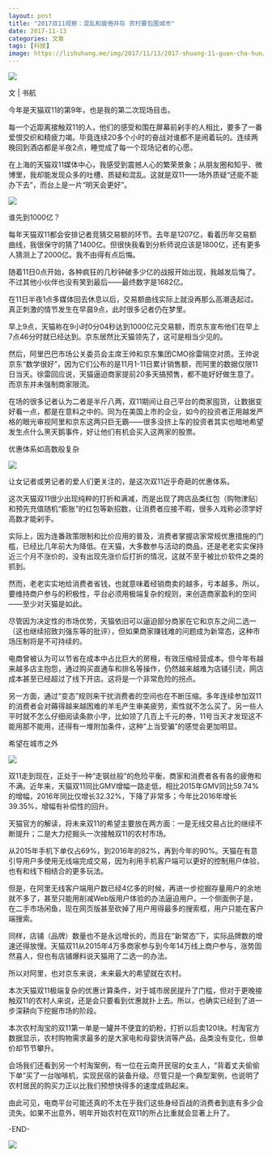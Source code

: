 ```yaml
---
layout: post
title: "2017双11观察：混乱和疲倦并存 农村要包围城市"
date: 2017-11-13
categories: 文章
tags: [科技]
image: https://lishuhang.me/img/2017/11/13/2017-shuang-11-guan-cha-hun/01.png
---
```


![](http://mmbiz.qpic.cn/mmbiz_jpg/AdRKyBVLoHJ8J28ooUqMENp02oMfu7aIrOLUXTb6O6LBv9a8Dcib9vzH7wp8mTIrOlVdU4wxwbuCqhtkCQkzkMw/0?wx_fmt=jpeg)

文 | 书航

今年是天猫双11的第9年，也是我的第二次现场目击。

每一个近距离接触双11的人，他们的感受和围在屏幕前剁手的人相比，要多了一番爱恨交织和精疲力竭。毕竟连续20多个小时的奋战对谁都不是闹着玩的。连续两晚回到酒店都是半夜2点，睡觉成了每一个现场记者的心愿。

在上海的天猫双11媒体中心，我感受到震撼人心的繁荣景象；从朋友圈和知乎、微博里，我却能发现众多的吐槽、质疑和混乱。这就是双11——场外质疑“还能不能办下去”，而台上是一片“明天会更好”。

![](https://lishuhang.me/img/2017/11/13/2017-shuang-11-guan-cha-hun/01.png)

谁先到1000亿？

每年天猫双11都会安排记者竞猜交易额的环节。去年是1207亿，看着历年交易额曲线，我很保守的猜了1400亿。但很快我看到分析师说应该是1800亿，还有更多人猜测上了2000亿。我不由得有点后悔。

随着11日0点开始，各种疯狂的几秒钟破多少亿的战报开始出现，我越发后悔了。不过其他小伙伴也没有笑到最后——最终数字是1682亿。

在11日半夜1点多媒体回去休息以后，交易额曲线实际上就没再那么高潮迭起过。真正刺激的情节发生在早晨9点，此时很多记者仍在梦里。

早上9点，天猫称在9小时0分04秒达到1000亿元交易额，而京东宣布他们在早上7点46分时就已经达到。京东居然比天猫领先了，这可是相当少见的。

然后，阿里巴巴市场公关委员会主席王帅和京东集团CMO徐雷隔空对质。王帅说京东“数学很好”，因为它们公布的是11月1-11日累计销售额，而阿里的数据仅限11日当天。徐雷回应说，天猫逼迫商家提前20多天搞预售，都不能好好做生意了。而京东并未强制商家限流。

在场的很多记者认为二者是半斤八两，双11期间让自己平台的商家囤货，让数据变好看一点，都是在意料之中的。同为在美国上市的企业，如今的投资者正用越发严格的眼光审视阿里和京东这两只巨无霸——很多没挤上车的投资者其实也暗地希望发生点什么黑天鹅事件，好让他们有机会买入这两家的股票。

优惠体系如高数般复杂

![](https://lishuhang.me/img/2017/11/13/2017-shuang-11-guan-cha-hun/02.png)

让女记者或男记者的爱人们更关注的，是这次双11近乎奇葩的优惠体系。

这次天猫双11很少出现纯粹的打折和满减，而是出现了跨店品类红包（购物津贴）和预先充值随机“膨胀”的红包等新招数，让消费者应接不暇，很多人戏称必须学好高数才能剁手。

实际上，因为连番政策限制和比价应用的普及，消费者掌握店家常规优惠措施的门槛，已经比几年前大为降低。在天猫，大多数参与活动的商品，还是老老实实保持近三个月不涨价的，没有出现先涨价后打折的情况，这就不至于被比价软件之类的抓到。

然而，老老实实地给消费者省钱，也就意味着经销商卖的越多，亏本越多。所以，要维持商户参与的积极性，平台必须用极端复杂的规则，来创造商家盈利的空间——至少对天猫是如此。

尽管因为决定性的市场优势，天猫依旧可以逼迫部分商家在它和京东之间二选一（这也继续招致刘强东等的批评），但如果商家赚钱难的问题成为新常态，这种市场压制将是不可持续的。

电商曾被认为可以节省在成本中占比巨大的房租，有效压缩经营成本。但今年有越来越多店主抱怨，通过购买直通车和排名等操作，仍然越来越难为店铺引流，网店成本甚至已经超过了线下开店。这将是一个非常危险的拐点。

另一方面，通过“变态”规则来干扰消费者的空间也在不断压缩。多年连续参加双11的消费者会对薅得越来越困难的羊毛产生审美疲劳，索性就不怎么买了。另一些人平时就不怎么仔细阅读条款小字，比如领了几百上千元的券，11号当天才发现这不能用那不能用，还得有一堆附加条件，这种“上当受骗”的感觉会更加明显。

希望在城市之外

![](https://lishuhang.me/img/2017/11/13/2017-shuang-11-guan-cha-hun/03.png)

双11走到现在，正处于一种“走钢丝般”的危险平衡，商家和消费者各有各的疲倦和不满。近年来，天猫双11同比GMV增幅一路走低，相比2015年GMV同比59.74%的增幅，2016年同比仅增长32.32%，下降了非常多；今年比2016年增长39.35%，增幅有补偿性的回升。

天猫官方的解读，将未来双11的希望主要放在两方面：一是无线交易占比的继续不断提升；二是大力挖掘头一次接触双11的农村市场。

从2015年手机下单仅占69%，到2016年的82%，再到今年的90%。天猫在有意引导用户多使用无线端完成交易，因为利用手机客户端可以更好的控制用户体验，也有和线下相结合的更多玩法。

但是，在阿里无线客户端用户数已经4亿多的时候，再进一步挖掘存量用户的余地就不多了，甚至只能用削减Web版用户体验的办法逼迫用户。一个侧面例子是，在二手市场闲鱼，现在网页版甚至砍掉了用户用得最多的搜索框，用户只能在客户端搜索。

同样，店铺（品牌）数量也不是永远增长的，而且在“新常态”下，实际品牌数的增速还得放慢。天猫双11从2015年4万多商家参与到今年14万线上商户参与，涨势固然喜人，但也有店铺爆料说天猫用了二选一的办法。

所以对阿里，也对京东来说，未来最大的希望就在农村。

本次天猫双11极端复杂的优惠计算条件，对于城市居民提升了门槛，但对于更晚接触双11的农村人来说，还是会只要看到优惠就扑上去。所以，也确实已经到了进一步深耕向下挖掘市场的阶段。

本次农村淘宝的双11第一单是一罐并不便宜的奶粉，打折以后卖120块。村淘官方数据显示，农村购物需求最多的是大家电和母婴快消等产品，品类没有变化，但单价却节节攀升。

会场我们还看到另一个村淘案例，有一位在云南开民宿的女主人，“背着丈夫偷偷下单”买了一台咖啡机，实现民宿的装备升级。尽管只是一个典型案例，也说明了农村居民的购买力正以比我们预想快得多的速度成熟起来。

由此可见，电商平台可能还真的不太在乎我们这些身经百战的消费者到底有多少会流失。如果不出意外，明年开始农村在双11的所占比重就会显著上升了。

-END-

![](https://lishuhang.me/img/2017/11/13/2017-shuang-11-guan-cha-hun/04.jpg)